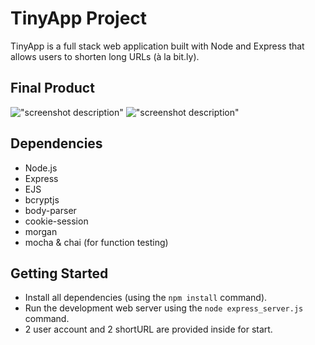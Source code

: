 # TinyApp Project

TinyApp is a full stack web application built with Node and Express that allows users to shorten long URLs (à la bit.ly).

## Final Product

!["screenshot description"](#)
!["screenshot description"](#)

## Dependencies

- Node.js
- Express
- EJS
- bcryptjs
- body-parser
- cookie-session
- morgan
- mocha & chai (for function testing)

## Getting Started

- Install all dependencies (using the `npm install` command).
- Run the development web server using the `node express_server.js` command.
- 2 user account and 2 shortURL are provided inside for start.
